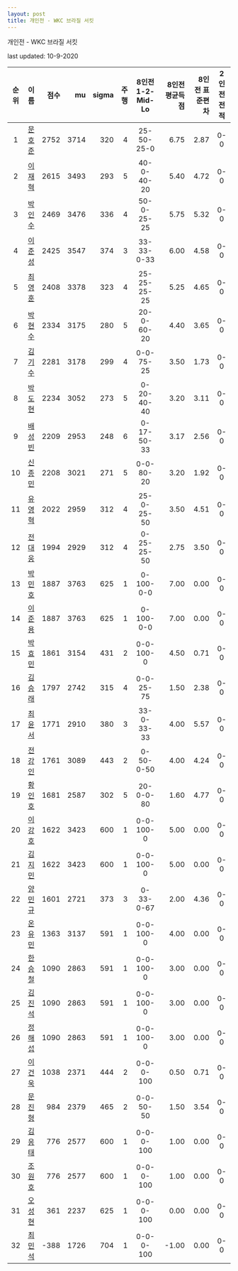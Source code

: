 ```yaml
---
layout: post
title: 개인전 - WKC 브라질 서킷
---
```



개인전 - WKC 브라질 서킷


last updated: 10-9-2020

| 순위 | 이름 | 점수 | mu | sigma | 주행 | 8인전 1-2-Mid-Lo | 8인전 평균득점 | 8인전 표준편차 | 2인전 전적 |
|:---:|:---:|---:|---:|---:|---:|:---:|---:|---:|:---:|
| 1 | [문호준](../munhojun) | 2752 | 3714 | 320 | 4 | 25-50-25-0 | 6.75 | 2.87 | 0-0 |
| 2 | [이재혁](../ijaehyeok) | 2615 | 3493 | 293 | 5 | 40-0-40-20 | 5.40 | 4.72 | 0-0 |
| 3 | [박인수](../bakinsu) | 2469 | 3476 | 336 | 4 | 50-0-25-25 | 5.75 | 5.32 | 0-0 |
| 4 | [이준성](../ijunseong) | 2425 | 3547 | 374 | 3 | 33-33-0-33 | 6.00 | 4.58 | 0-0 |
| 5 | [최영훈](../choiyeonghun) | 2408 | 3378 | 323 | 4 | 25-25-25-25 | 5.25 | 4.65 | 0-0 |
| 6 | [박현수](../bakhyeonsu) | 2334 | 3175 | 280 | 5 | 20-0-60-20 | 4.40 | 3.65 | 0-0 |
| 7 | [김기수](../gimgisu) | 2281 | 3178 | 299 | 4 | 0-0-75-25 | 3.50 | 1.73 | 0-0 |
| 8 | [박도현](../bakdohyeon) | 2234 | 3052 | 273 | 5 | 0-20-40-40 | 3.20 | 3.11 | 0-0 |
| 9 | [배성빈](../baeseongbin) | 2209 | 2953 | 248 | 6 | 0-17-50-33 | 3.17 | 2.56 | 0-0 |
| 10 | [신종민](../shinjongmin) | 2208 | 3021 | 271 | 5 | 0-0-80-20 | 3.20 | 1.92 | 0-0 |
| 11 | [유영혁](../yuyeonghyeok) | 2022 | 2959 | 312 | 4 | 25-0-25-50 | 3.50 | 4.51 | 0-0 |
| 12 | [전대웅](../jeondaewoong) | 1994 | 2929 | 312 | 4 | 0-25-25-50 | 2.75 | 3.50 | 0-0 |
| 13 | [박민호](../bakminho) | 1887 | 3763 | 625 | 1 | 0-100-0-0 | 7.00 | 0.00 | 0-0 |
| 14 | [이준용](../ijunyong) | 1887 | 3763 | 625 | 1 | 0-100-0-0 | 7.00 | 0.00 | 0-0 |
| 15 | [박효민](../bakhyomin) | 1861 | 3154 | 431 | 2 | 0-0-100-0 | 4.50 | 0.71 | 0-0 |
| 16 | [김승래](../gimseungrae) | 1797 | 2742 | 315 | 4 | 0-0-25-75 | 1.50 | 2.38 | 0-0 |
| 17 | [최윤서](../choiyunseo) | 1771 | 2910 | 380 | 3 | 33-0-33-33 | 4.00 | 5.57 | 0-0 |
| 18 | [전강인](../jeongangin) | 1761 | 3089 | 443 | 2 | 0-50-0-50 | 4.00 | 4.24 | 0-0 |
| 19 | [황인호](../hwanginho) | 1681 | 2587 | 302 | 5 | 20-0-0-80 | 1.60 | 4.77 | 0-0 |
| 20 | [이강호](../igangho) | 1622 | 3423 | 600 | 1 | 0-0-100-0 | 5.00 | 0.00 | 0-0 |
| 21 | [김지민](../gimjimin) | 1622 | 3423 | 600 | 1 | 0-0-100-0 | 5.00 | 0.00 | 0-0 |
| 22 | [양민규](../yangmingyu) | 1601 | 2721 | 373 | 3 | 0-33-0-67 | 2.00 | 4.36 | 0-0 |
| 23 | [온유민](../onyumin) | 1363 | 3137 | 591 | 1 | 0-0-100-0 | 4.00 | 0.00 | 0-0 |
| 24 | [한승철](../hanseungcheol) | 1090 | 2863 | 591 | 1 | 0-0-100-0 | 3.00 | 0.00 | 0-0 |
| 25 | [김진석](../gimjinseok) | 1090 | 2863 | 591 | 1 | 0-0-100-0 | 3.00 | 0.00 | 0-0 |
| 26 | [정해섭](../jeonghaeseop) | 1090 | 2863 | 591 | 1 | 0-0-100-0 | 3.00 | 0.00 | 0-0 |
| 27 | [이건욱](../igeonuk) | 1038 | 2371 | 444 | 2 | 0-0-0-100 | 0.50 | 0.71 | 0-0 |
| 28 | [문진형](../munjinhyeong) | 984 | 2379 | 465 | 2 | 0-0-50-50 | 1.50 | 3.54 | 0-0 |
| 29 | [김응태](../gimeungtae) | 776 | 2577 | 600 | 1 | 0-0-0-100 | 1.00 | 0.00 | 0-0 |
| 30 | [조원호](../jowonho) | 776 | 2577 | 600 | 1 | 0-0-0-100 | 1.00 | 0.00 | 0-0 |
| 31 | [오성현](../oseonghyeon) | 361 | 2237 | 625 | 1 | 0-0-0-100 | 0.00 | 0.00 | 0-0 |
| 32 | [최민석](../choiminseok) | -388 | 1726 | 704 | 1 | 0-0-0-100 | -1.00 | 0.00 | 0-0 |
